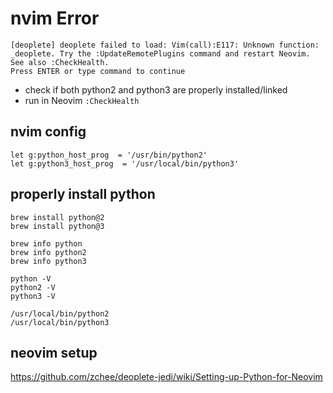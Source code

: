# nvim Error

```
[deoplete] deoplete failed to load: Vim(call):E117: Unknown function: _deoplete. Try the :UpdateRemotePlugins command and restart Neovim. See also :CheckHealth.
Press ENTER or type command to continue
```

* check if both python2 and python3 are properly installed/linked
* run in Neovim `:CheckHealth`

## nvim config
```
let g:python_host_prog  = '/usr/bin/python2'
let g:python3_host_prog  = '/usr/local/bin/python3'
```

## properly install python
```
brew install python@2
brew install python@3

brew info python
brew info python2
brew info python3

python -V
python2 -V
python3 -V

/usr/local/bin/python2
/usr/local/bin/python3
```

## neovim setup

https://github.com/zchee/deoplete-jedi/wiki/Setting-up-Python-for-Neovim
